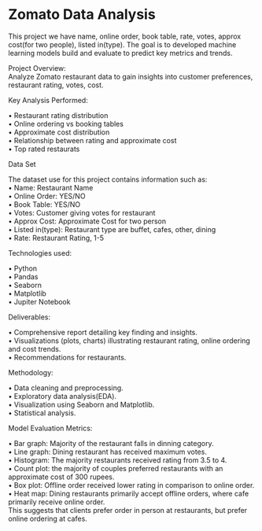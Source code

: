<h1>Zomato Data Analysis</h1>

This project we have name, online order, book table, rate, votes, approx cost(for two people), listed in(type). 
The goal is to developed machine learning models build and evaluate to predict key metrics and trends. 

Project Overview:<br>
              Analyze Zomato restaurant data to gain insights into customer preferences, restaurant rating, votes, cost.

Key Analysis Performed:<br>

•	Restaurant rating distribution<br>
•	Online ordering vs booking tables<br>
•	Approximate cost distribution<br>
•	Relationship between rating and approximate cost<br>
•	Top rated restaurats<br>

Data Set<br>

The dataset use for this project contains information such as:<br>
•	Name: Restaurant Name<br>
•	Online Order: YES/NO<br>
•	Book Table: YES/NO<br>
•	Votes: Customer giving votes for restaurant<br>
•	Approx Cost: Approximate Cost for two person<br>
•	Listed in(type): Restaurant type are buffet, cafes, other, dining<br>
•	Rate: Restaurant Rating, 1-5<br>

Technologies used:<br>

•	Python<br>
•	Pandas<br>
•	Seaborn<br>
•	Matplotlib<br>
•	Jupiter Notebook<br>

Deliverables:<br>

•	Comprehensive report detailing key finding and insights.<br>
•	Visualizations (plots, charts) illustrating restaurant rating, online ordering and cost trends.<br>
•	Recommendations for restaurants.<br>


Methodology:<br>

•	Data cleaning and preprocessing.<br>
•	Exploratory data analysis(EDA).<br>
•	Visualization using Seaborn and Matplotlib.<br>
•	Statistical analysis.<br>

Model Evaluation Metrics:<br>

•	Bar graph: Majority of the restaurant falls in dinning category.<br>
•	Line graph: Dining restaurant has received maximum votes.<br>
•	Histogram: The majority restaurants received rating from 3.5 to 4.<br>
•	Count plot: the majority of couples preferred restaurants with an approximate cost of 300 rupees.<br> 
•	Box plot: Offline order received lower rating in comparison to online order.<br>
•	Heat map: Dining restaurants primarily accept offline orders, where cafe primarily receive online order.<br> 
This suggests that clients prefer order in person at restaurants, but prefer online ordering at cafes.<br>
